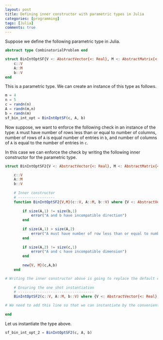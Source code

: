 ```yaml
---
layout: post 
title: Defining inner constructor with parametric types in Julia
categories: [programming] 
tags: [Julia]
comments: true 
---
```


Suppose we define the following parametric type in Julia. <!-- more -->

```julia 
abstract type CombinatorialProblem end

struct BinIntOptSF{V <: AbstractVector{<: Real}, M <: AbstractMatrix{<: Real}} <: CombinatorialProblem # means the concrete type BinIntOptSF is a subtype of the abstract type CombinatorialProblem
    c::V
    A::M
    b::V
end
```

This is a parametric type. We can create an instance of this type as follows. 

```julia 
m = 4
n = 5
c = randn(n)
A = randn(m,n)
b = randn(m)
sf_bin_int_opt = BinIntOptSF(c, A, b)
```

Now suppose, we want to enforce the following check in an instance of the type: `A` must have number of rows less than or equal to number of columns, number of rows of `A` is equal number of entries in `b`, and number of columns of `A` is equal to the number of entries in `c`. 

In this case we can enforce the check by writing the following inner constructor for the parametric type. 

```julia 
struct BinIntOptSF2{V <: AbstractVector{<: Real}, M <: AbstractMatrix{<: Real}} <: CombinatorialProblem

    c::V
    A::M
    b::V
    
    # Inner constructor 
    # -----------------
    function BinIntOptSF2{V,M}(c::V, A::M, b::V) where {V <: AbstractVector{<: Real}, M <: AbstractMatrix{<: Real}}
        
        if size(A,1) != size(b,1)
            error("A and b have incompatible direction")
        end
        
        if size(A,1) > size(A,2)
            error("A must have number of row less than or equal to number of columns")
        end
        
        if size(A,2) != size(c,1)
            error("A and c have incompatible dimension")
        end
        
        new{V, M}(c,A,b)
    end

# Writing the inner constructor above is going to replace the default constructor that is automatically defined by Julia. This may cause slight inconvenience, as we have to instantiate by running: bin_opt_instance = BinIntOptSF2{.,.}(...). Fortunately we can avoid this by adding the following line. 
    
    # Ensuring the one shot instantiation
    # -----------------------------------
    BinIntOptSF2(c::V, A::M, b::V) where {V <: AbstractVector{<: Real}, M <: AbstractMatrix{<: Real}} = BinIntOptSF2{V,M}(c,A,b) 

# We need to add this line so that we can instantiate by the convenient: bin_opt_instance = BinIntOptSF2(.). If we do not add this line, but call BinIntOptSF2(.), then we will get an error "No method matching...".
    
end
```

Let us instantiate the type above.

```julia 
sf_bin_int_opt_2 = BinIntOptSF2(c, A, b)
```

